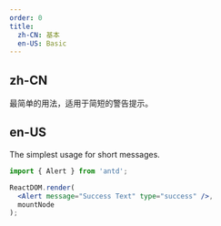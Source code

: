 ```yaml
---
order: 0
title:
  zh-CN: 基本
  en-US: Basic
---
```


## zh-CN

最简单的用法，适用于简短的警告提示。

## en-US

The simplest usage for short messages.

````jsx
import { Alert } from 'antd';

ReactDOM.render(
  <Alert message="Success Text" type="success" />,
  mountNode
);
````

<style>
.ant-alert {
  margin-bottom: 16px;
}
</style>
